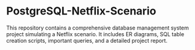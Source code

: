 # PostgreSQL-Netflix-Scenario
This repository contains a comprehensive database management system project simulating a Netflix scenario. It includes ER diagrams, SQL table creation scripts, important queries, and a detailed project report.
